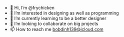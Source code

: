 - 👋 Hi, I’m @frychicken
- 👀 I’m interested in designing as well as programming
- 🌱 I’m currently learning to be a better designer
- 💞️ I’m looking to collaborate on big projects
- 📫 How to reach me bobdinh139@icloud.com

<!---
frychicken/frychicken is a ✨ special ✨ repository because its `README.md` (this file) appears on your GitHub profile.
You can click the Preview link to take a look at your changes.
--->
